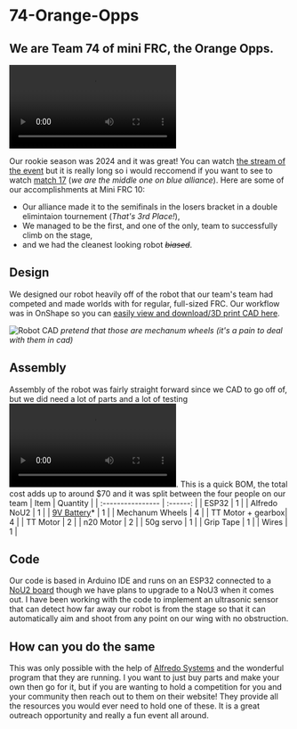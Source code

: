 # 74-Orange-Opps

## We are Team 74 of mini FRC, the Orange Opps.

![Shooting Speaker](https://cloud-5xvvppbxg-hack-club-bot.vercel.app/0img_1368.mp4)

Our rookie season was 2024 and it was great! You can watch [the stream of the event](https://www.youtube.com/watch?v=baMjMV4FzJ8) but it is really long so i would reccomend if you want to see to watch [match 17](https://youtu.be/baMjMV4FzJ8?t=8170) (*we are the middle one on blue alliance*). Here are some of our accomplishments at Mini FRC 10:
- Our alliance made it to the semifinals in the losers bracket in a double elimintaion tournement (*That's 3rd Place!*),
- We managed to be the first, and one of the only, team to successfully climb on the stage,
- and we had the cleanest looking robot ~~*biased*~~.


## Design

We designed our robot heavily off of the robot that our team's team had competed and made worlds with for regular, full-sized FRC. Our workflow was in OnShape so you can [easily view and download/3D print CAD here](https://cad.onshape.com/documents/561065ee11688eb6314d06ba/w/829a4e28d8331633d6eed549/e/7dac9a85c5c0d4fed6ff8528?renderMode=0&uiState=66d23f52e866a03951123aa6).

![Robot CAD](https://cloud-72e9gzrtb-hack-club-bot.vercel.app/0master_assembly-2.png)
*pretend that those are mechanum wheels (it's a pain to deal with them in cad)*

## Assembly

Assembly of the robot was fairly straight forward since we CAD to go off of, but we did need a lot of parts and a lot of testing ![testing shooter](https://cloud-c3s2tiukz-hack-club-bot.vercel.app/0img_1355.mp4).
This is a quick BOM, the total cost adds up to around $70 and it was split between the four people on our team
| Item              | Quantity |
| :---------------- | :------: |
| ESP32             |    1     |
| Alfredo NoU2      |    1     |
| [9V Battery](https://www.alfredosys.com/news/fun-facts-about-batteries/)*       |    1     |
| Mechanum Wheels   |    4     |
| TT Motor + gearbox|    4     |
| TT Motor          |    2     |
| n20 Motor         |    2     |
| 50g servo         |    1     |
| Grip Tape         |    1     |
| Wires             |    1     |


## Code

Our code is based in Arduino IDE and runs on an ESP32 connected to a [NoU2 board](https://www.alfredosys.com/products/alfredo-nou2/) though we have plans to upgrade to a NoU3 when it comes out. I have been working with the code to implement an ultrasonic sensor that can detect how far away our robot is from the stage so that it can automatically aim and shoot from any point on our wing with no obstruction.


## How can you do the same

This was only possible with the help of [Alfredo Systems](https://www.alfredosys.com) and the wonderful program that they are running. I you want to just buy parts and make your own then go for it, but if you are wanting to hold a competition for you and your community then reach out to them on their website! They provide all the resources you would ever need to hold one of these. It is a great outreach opportunity and really a fun event all around.



